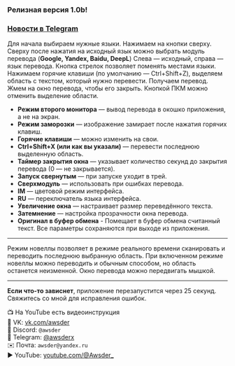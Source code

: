 ### Релизная версия 1.0b!

### [Новости в Telegram](https://t.me/Awsder_Echo_Lang)

Для начала выбираем нужные языки. Нажимаем на кнопки сверху. Сверху после нажатия на исходный язык можно выбрать модуль перевода (**Google, Yandex, Baidu, DeepL**)
Слева — исходный, справа — язык перевода. Кнопка стрелок позволяет поменять местами языки.
Нажимаем горячие клавиши (по умолчанию — Ctrl+Shift+Z), выделяем область с текстом, который нужно перевести. Получаем перевод.  
Жмем на окно перевода, чтобы его закрыть. Кнопкой ПКМ можно отменить выделение области.

- **Режим второго монитора** — вывод перевода в окошко приложения, а не на экран.
- **Режим заморозки** — изображение замирает после нажатия горячих клавиш.
- **Горячие клавиши** — можно изменить на свои.
- **Ctrl+Shift+X (или как вы указали)** — перевести последнюю выделенную область.
- **Таймер закрытия окна** — указывает количество секунд до закрытия перевода (0 — не закрывается).
- **Запуск свернутым** — при запуске уходит в трей.
- **Сверхмодуль** — использовать при ошибках перевода.
- **IM** — цветовой режим интерфейса.
- **RU** — переключатель языка интерфейса.
- **Увеличение окна** — настраивает размер переведённого текста.
- **Затемнение** — настройка прозрачности окна перевода.
- **Оригинал в буфер обмена** - Помещает в буфер обмена считанный текст.
Все параметры сохраняются при выходе из приложения.

---

Режим новеллы позволяет в режиме реального времени сканировать и переводить последнюю выбранную область. При включенном режиме новеллы можно переводить и обычным способом, но область останется неизменной. Окно перевода можно передвигать мышкой.

---

**Если что-то зависнет**, приложение перезапустится через 25 секунд.  
Свяжитесь со мной для исправления ошибок.

📺 На YouTube есть видеоинструкция  
🔗 VK: [vk.com/awsder](https://vk.com/awsder)  
💬 Discord: `@awsder`  
📱 Telegram: [@awsderx](https://t.me/Awsder_Echo)  
✉️ Почта: `awsder@yandex.ru`  
▶️ YouTube: [youtube.com/@Awsder_](https://youtube.com/@Awsder_)
